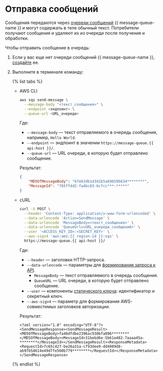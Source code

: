 # Отправка сообщений

Сообщения передаются через [очереди сообщений](../concepts/queue.md) {{ message-queue-name }} и могут содержать в теле обычный текст. Потребители получают сообщения и удаляют их из очереди после получения и обработки.

Чтобы отправить сообщение в очередь:

1. Если у вас еще нет очереди сообщений {{ message-queue-name }}, [создайте](message-queue-new-queue.md) ее.
1. Выполните в терминале команду:

   {% list tabs %}
   
   - AWS CLI
   
     ```bash
     aws sqs send-message \
       --message-body "<текст_сообщения>" \
       --endpoint <эндпоинт> \
       --queue-url <URL_очереди>
     ```
   
     Где:
   
     * `--message-body` — текст отправляемого в очередь сообщения, например, `Hello World`.
     * `--endpoint` — эндпоинт в значении `https://message-queue.{{ api-host }}/`.
     * `--queue-url` — URL очереди, в которую будет отправлено сообщение.
     
     Результат:
   
     ```json
     {
         "MD5OfMessageBody": "67e63db14341b5a696596634********", 
         "MessageId": "765ff4d2-fa4bc83-6cfcc***-*****"
     }
     ```
   
   - cURL
   
     ```bash
     curl -X POST \
       --header 'Content-Type: application/x-www-form-urlencoded' \
       --data-urlencode 'Action=SendMessage' \
       --data-urlencode 'MessageBody=<текст_сообщения>' \
       --data-urlencode 'QueueUrl=<URL_очереди_сообщений>' \
       --user '<ACCESS_KEY_ID>:<SECRET_KEY>' \
       --aws-sigv4 'aws:amz:{{ region-id }}:sqs' \
       https://message-queue.{{ api-host }}/
     ```
   
     Где:
   
     * `--header` — заголовки HTTP-запроса.
     * `--data-urlencode` — параметры для [формирования запроса к API](../api-ref/index.md).
       * `MessageBody` — текст отправляемого в очередь сообщения.
       * `QueueURL` — URL очереди, в которую будет отправлено сообщение.
     * `--user` — компоненты [статического ключа](../../iam/concepts/authorization/access-key.md): идентификатор и секретный ключ.
     * `--aws-sigv4` — параметр для формирования AWS-совместимых заголовков авторизации.
   
     Результат:
   
     ```text
     <?xml version="1.0" encoding="UTF-8"?>
     <SendMessageResponse><SendMessageResult><MD5OfMessageBody>fa46dfdbe2396ac930bfa896********</MD5OfMessageBody><MessageId>31bebd6e-5b61e482-7aaaa45a-********</MessageId></SendMessageResult><ResponseMetadata><RequestId>7c65c427-be26a31a-cf93dee9-dd4989d8-ab97b54614e49d7fe560b779********</RequestId></ResponseMetadata></SendMessageResponse>
     ```
   
   {% endlist %}
